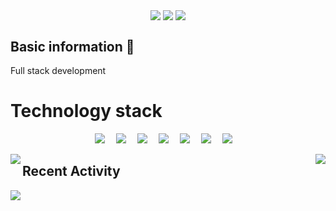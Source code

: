 <p align="center"> 
    <a href="http://lyj.cloudns.ch/" target="_blank"><img  align=center src="https://img.shields.io/badge/Blog-博客-%231677ff?style=flat-square"/></a>
    <a href="lyj404@qq.com" target="_blank"><img  align=center src="https://img.shields.io/badge/Email-邮箱-%2326d162?style=flat-square"/></a>
    <a href="" target="_blank"><img  align=center src="https://img.shields.io/badge/OS-Endeavor_OS-%239607dd?style=flat-square"/></a>
</p>

## Basic information 👤

Full stack development

# Technology stack

<p align="center"> 
    <a href=""><img src="https://img.shields.io/badge/Java-ED8B00?style=for-the-badge&logo=openjdk&logoColor=white" ></a>&emsp;
    <a href=""><img src="https://img.shields.io/badge/Go-00ADD8?style=for-the-badge&logo=go&logoColor=white" ></a>&emsp;
    <a href=""><img src="https://img.shields.io/badge/Vue.js-35495E?style=for-the-badge&logo=vue.js&logoColor=4FC08D" ></a>&emsp;
    <a href=""><img src="https://img.shields.io/badge/React-20232A?style=for-the-badge&logo=react&logoColor=61DAFB" ></a>&emsp;
    <a href=""><img src="https://img.shields.io/badge/TypeScript-007ACC?style=for-the-badge&logo=typescript&logoColor=white" ></a>&emsp;
    <a href=""><img src="https://img.shields.io/badge/MySQL-00000F?style=for-the-badge&logo=mysql&logoColor=white" ></a>&emsp;
    <a href=""><img src="https://img.shields.io/badge/redis-%23DD0031.svg?&style=for-the-badge&logo=redis&logoColor=white" ></a>&emsp;
</p>

<img   align="left" src="https://github-readme-stats.vercel.app/api?username=lyj404&locale=en&line_height=33&show_icons=true&hide=&theme=&rank_icon=default"/>
<img   align="right" src="https://github-readme-stats.vercel.app/api/top-langs/?username=lyj404&locale=en&line_height=33&theme=&langs_count=9&layout=compact"/>

## Recent Activity

![](https://github-profile-summary-cards.vercel.app/api/cards/profile-details?username=manateelazycat&theme=vue)
